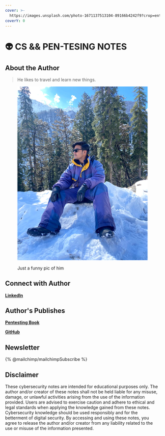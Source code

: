 ```yaml
---
cover: >-
  https://images.unsplash.com/photo-1671137513104-89166b4242f9?crop=entropy&cs=srgb&fm=jpg&ixid=M3wxOTcwMjR8MHwxfHNlYXJjaHwzfHxjeWJlciUyMHNlY3VyaXR5fGVufDB8fHx8MTcyNzg3MzYwOXww&ixlib=rb-4.0.3&q=85
coverY: 0
---
```


# 👽 CS && PEN-TESING NOTES

## About the Author

> He likes to travel and learn new things.

<figure><img src=".gitbook/assets/IMG-20221111-WA0010.jpg" alt=""><figcaption><p>Just a funny pic of him</p></figcaption></figure>

## Connect with Author

[**LinkedIn**](https://www.linkedin.com/in/iamrohandas/)

## Author's Publishes

[**Pentesting Book**](https://pentest.whitehatlabs.tech/)

[**GitHub**](https://github.com/3ls3if)

## Newsletter

{% @mailchimp/mailchimpSubscribe %}

## Disclaimer

These cybersecurity notes are intended for educational purposes only. The author and/or creator of these notes shall not be held liable for any misuse, damage, or unlawful activities arising from the use of the information provided. Users are advised to exercise caution and adhere to ethical and legal standards when applying the knowledge gained from these notes. Cybersecurity knowledge should be used responsibly and for the betterment of digital security. By accessing and using these notes, you agree to release the author and/or creator from any liability related to the use or misuse of the information presented.

